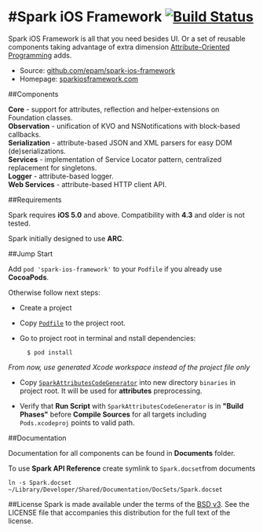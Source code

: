#Spark iOS Framework [![Build Status](https://magnum.travis-ci.com/epam/spark-ios-framework.png?token=o3R2wxGct9xoZkZhni3K&branch=dev)](https://magnum.travis-ci.com/epam/spark-ios-framework)
===================
Spark iOS Framework is all that you need besides UI.
Or a set of reusable components taking advantage of extra dimension [Attribute-Oriented Programming](https://en.wikipedia.org/wiki/Attribute-oriented_programming) adds.

* Source: [github.com/epam/spark-ios-framework](github.com/epam/spark-ios-framework)
* Homepage: [sparkiosframework.com](http://sparkiosframework.com)


##Components

**Core** - support for attributes, reflection and helper-extensions on Foundation classes.  
**Observation** - unification of KVO and NSNotifications with block-based callbacks.  
**Serialization** - attribute-based JSON and XML parsers for easy DOM (de)serializations.  
**Services** - implementation of Service Locator pattern, centralized replacement for singletons.  
**Logger** - attribute-based logger.  
**Web Services** - attribute-based HTTP client API.  

##Requirements

Spark requires **iOS 5.0** and above. Compatibility with **4.3** and older is not tested.

Spark initially designed to use **ARC**. 

##Jump Start

Add `pod 'spark-ios-framework'` to your `Podfile` if you already use **CocoaPods**.

Otherwise follow next steps:

* Create a project
* Copy [`Podfile`](https://github.com/edl00k/spark-ios-framework/blob/support-pods/Cocoapods/Podfile) to the project root.

* Go to project root in terminal and nstall dependencies:

        $ pod install

*From now, use generated Xcode workspace instead of the project file only*
 
* Copy [`SparkAttributesCodeGenerator`](https://github.com/edl00k/spark-ios-framework/tree/master/tools/binaries) into new directory `binaries` in project root. It will be used for **attributes** preprocessing.

* Verify that **Run Script** with `SparkAttributesCodeGenerator` is in **"Build Phases"** before **Compile Sources** for all targets including `Pods.xcodeproj` points to valid path.

##Documentation

Documentation for all components can be found in **Documents** folder.

To use **Spark API Reference** create symlink to `Spark.docset`from documents
 
	ln -s Spark.docset ~/Library/Developer/Shared/Documentation/DocSets/Spark.docset

##License
Spark is made available under the terms of the [BSD v3](http://opensource.org/licenses/BSD-3-Clause). See the LICENSE file that accompanies this distribution for the full text of the license.





